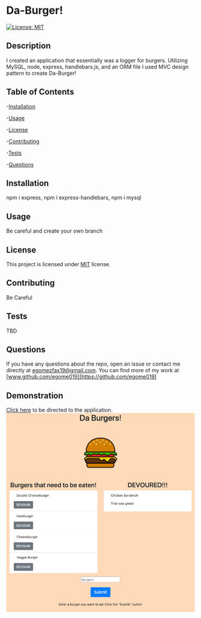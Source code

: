# Da-Burger!

  [![License: MIT](https://img.shields.io/badge/License-MIT-orange.svg)](https://opensource.org/licenses/MIT)

  ## Description

  I created an application that essentially was a logger for burgers. Utilizing MySQL, node, express, handlebars.js, and an ORM file I used MVC design pattern to create Da-Burger!

  ## Table of Contents

  -[Installation](#installation)

  -[Usage](#Usage)

  -[License](#license)

  -[Contributing](#contributing)

  -[Tests](#tests)

  -[Questions](#questions)

  ## Installation

  npm i express, npm i express-handlebars, npm i mysql

  ## Usage

  Be careful and create your own branch

  ## License

  This project is licensed under [MIT](https://opensource.org/licenses/MIT) license.

  ## Contributing

  Be Careful

  ## Tests

  TBD

  ## Questions

  If you have any questions about the repo, open an issue or contact me directly at egomezfax19@gmail.com. You can find more of my work at [www.github.com/egome019](https://github.com/egome019)

## Demonstration
  [Click here](https://pacific-sands-57312.herokuapp.com/) to be directed to the application.
  ![](public/assets/img/daBurgerHome.png)

  
